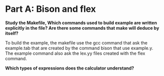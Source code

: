 # Part A: Bison and flex

**Study the Makefile, Which commands used to build example are written explicitly in the file? Are there some commands that make will deduce by itself?**

To build the example, the makefile use the gcc command that ask the example.tab that are created by the command bison that use example.y. The example command also ask the lex.yy files created with the flex command.

**Which types of expressions does the calculator understand?**

